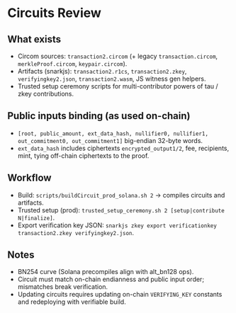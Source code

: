 # Circuits Review

## What exists
- Circom sources: `transaction2.circom` (+ legacy `transaction.circom`, `merkleProof.circom`, `keypair.circom`).
- Artifacts (snarkjs): `transaction2.r1cs`, `transaction2.zkey`, `verifyingkey2.json`, `transaction2.wasm`, JS witness gen helpers.
- Trusted setup ceremony scripts for multi-contributor powers of tau / zkey contributions.

## Public inputs binding (as used on-chain)
- `[root, public_amount, ext_data_hash, nullifier0, nullifier1, out_commitment0, out_commitment1]` big-endian 32-byte words.
- `ext_data_hash` includes ciphertexts `encrypted_output1/2`, fee, recipients, mint, tying off-chain ciphertexts to the proof.

## Workflow
- Build: `scripts/buildCircuit_prod_solana.sh 2` → compiles circuits and artifacts.
- Trusted setup (prod): `trusted_setup_ceremony.sh 2 [setup|contribute N|finalize]`.
- Export verification key JSON: `snarkjs zkey export verificationkey transaction2.zkey verifyingkey2.json`.

## Notes
- BN254 curve (Solana precompiles align with alt_bn128 ops).
- Circuit must match on-chain endianness and public input order; mismatches break verification.
- Updating circuits requires updating on-chain `VERIFYING_KEY` constants and redeploying with verifiable build.

